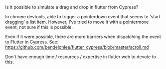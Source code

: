 Is it possible to simulate a drag and drop in flutter from Cypress?

In chrome devtools, able to trigger a pointerdown event that seems to 'start dragging' a list item. However, I've tried to move it with a pointermove event, not sure if this is possible. 

Even if it were possible, there are more barriers when dispatching the event to Flutter in Cypress. See: https://github.com/bendelonlee/flutter_cypress/blob/master/scroll.md

Don't have enough time / resources / expertise in flutter web to devote to this. 
